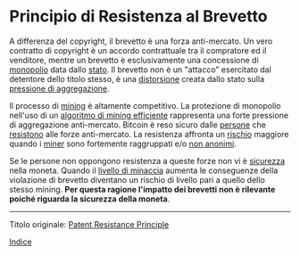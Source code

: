 # Principio di Resistenza al Brevetto



A differenza del copyright, il brevetto è una forza anti-mercato. Un vero contratto di copyright è un accordo contrattuale tra il compratore ed il venditore, mentre un brevetto è esclusivamente una concessione di [monopolio](https://mises.org/library/man-economy-and-state-power-and-market/html/p/1075) data dallo [stato](ch101-glossary.md#stato). Il brevetto non è un "attacco" esercitato dal detentore dello titolo stesso, è una [distorsione](ch101-glossary.md#distorsione) creata dallo stato sulla [pressione di aggregazione](ch039-pooling-pressure-risk.md).

Il processo di [mining](centro-di-mining-mine) è altamente competitivo. La protezione di monopolio nell'uso di un [algoritmo di mining efficiente](https://www.asicboost.com/patent) rappresenta una forte pressione di aggregazione anti-mercato. Bitcoin è reso sicuro dalle [persone](ch101-glossary.md#persona) che [resistono](ch004-axiom-of-resistance.md) alle forze anti-mercato. La resistenza affronta un [rischio](ch016-risk-sharing-principle.md) maggiore quando i [miner](ch101-glossary.md#miner) sono fortemente raggruppati e/o [non anonimi](ch023-public-data-principle.md).

Se le persone non oppongono resistenza a queste forze non vi è [sicurezza](ch035-qualitative-security-model.md) nella moneta. Quando il [livello di minaccia](ch033-threat-level-paradox.md) aumenta le conseguenze della violazione di brevetto diventano un rischio di livello pari a quello dello stesso mining. **Per questa ragione l'impatto dei brevetti non è rilevante poiché riguarda la sicurezza della moneta**.

---

Titolo originale: [Patent Resistance Principle](https://github.com/libbitcoin/libbitcoin-system/wiki/Patent-Resistance-Principle)

[Indice](/README.md)

